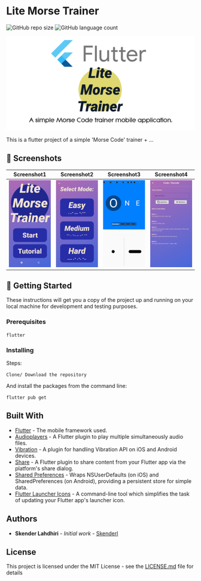 # Lite Morse Trainer

![GitHub repo size](https://img.shields.io/github/repo-size/skenderl/Flutter-LiteMorseTrainer)
![GitHub language count](https://img.shields.io/github/languages/count/skenderl/Flutter-LiteMorseTrainer)

<img src="screenshots/card.png">

This is a flutter project of a simple 'Morse Code' trainer + ...

## 📸 Screenshots
Screenshot1 | Screenshot2 | Screenshot3 | Screenshot4
:-------------------------:|:-------------------------:|:-------------------------:|:-------------------------:
<img src="screenshots/screenshot1.png" width="200"/> | <img src="screenshots/screenshot2.png" width="200"/>| <img src="screenshots/screenshot3.png" width="200"/> | <img src="screenshots/screenshot4.png" width="200"/>

## 🏁 Getting Started

These instructions will get you a copy of the project up and running on your local machine for development and testing purposes.

### Prerequisites

```
flutter
```

### Installing

Steps:

```
Clone/ Download the repository
```

And install the packages from the command line:

```
flutter pub get
```

## Built With

* [Flutter](https://flutter.dev/) - The mobile framework used.
* [Audioplayers](https://github.com/luanpotter/audioplayers) - A Flutter plugin to play multiple simultaneously audio files.
* [Vibration](https://github.com/benjamindean/flutter_vibration) - A plugin for handling Vibration API on iOS and Android devices.
* [Share](https://github.com/flutter/plugins/tree/master/packages/share) - A Flutter plugin to share content from your Flutter app via the platform's share dialog.
* [Shared Preferences](https://github.com/flutter/plugins/tree/master/packages/shared_preferences) - Wraps NSUserDefaults (on iOS) and SharedPreferences (on Android), providing a persistent store for simple data.
* [Flutter Launcher Icons](https://github.com/fluttercommunity/flutter_launcher_icons) - A command-line tool which simplifies the task of updating your Flutter app's launcher icon.

## Authors

* **Skender Lahdhiri** - *Initial work* - [Skenderl](https://github.com/skenderl)

## License

This project is licensed under the MIT License - see the [LICENSE.md](LICENSE.md) file for details
